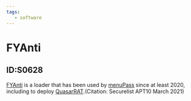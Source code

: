 ```yaml
---
tags:
   - software
---
```

# FYAnti
## ID:S0628
[FYAnti](/mitre/software/S0628) is a loader that has been used by [menuPass](/mitre/groups/G0045) since at least 2020, including to deploy [QuasarRAT](/mitre/software/S0262).(Citation: Securelist APT10 March 2021)
